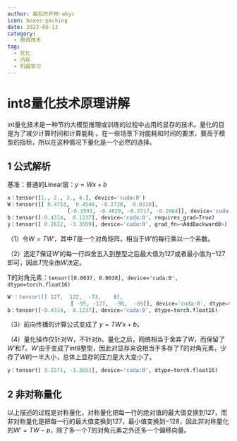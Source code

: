 ```yaml
---
author: 最后的开神-wkyc
icon: boxes-packing
date: 2023-06-13
category:
  - 微调技术
tag:
  - 优化
  - 内存
  - 机器学习
---
```


# int8量化技术原理讲解

int量化技术是一种节约大模型推理或训练的过程中占用的显存的技术。量化的目是为了减少计算时间和计算能耗 。在一些场景下对能耗和时间的要求，要高于模型的指标，所以在这种情况下量化是一个必然的选择。

<!-- more -->

## 1 公式解析

基准：普通的Linear层：$y=Wx+b$

```python
x：tensor([1., 2., 3., 4.], device='cuda:0')
W：tensor([[ 0.4753,  0.4548, -0.2720,  0.0310],
                   [-0.3591, -0.4820, -0.3717, -0.2604]], device='cuda:0',requires_grad=True)
b：tensor([-0.4314,  0.1237], device='cuda:0', requires_grad=True)
y：tensor([ 0.2612, -3.3559], device='cuda:0', grad_fn=<AddBackward0>)
```

（1）令$W=TW'$，其中$T$是一个对角矩阵，相当于$W'$的每行乘以一个系数。

（2）选定$T$保证$W'$的每一行四舍五入到整型之后最大值为$127$或者最小值为$-127$即可，因此$T$完全由$W$决定。

T的对角元素：`tensor([0.0037, 0.0038], device='cuda:0', dtype=torch.float16)`

```python
W'：tensor([[ 127,  122,  -73,    8],
                    [ -95, -127,  -98,  -69]], device='cuda:0', dtype=torch.int8)
b：tensor([-0.4314,  0.1237], device='cuda:0', dtype=torch.float16)
```

（3）前向传播的计算公式变成了 $y=TW'x+b$。

（4）量化操作仅针对W，不针对$b$。量化之后，网络相当于舍弃了$W$，而保留了$W'$和$T$。$W'$由于变成了int8整型，因此对显存来说相当于多存了$T$的对角元素，少存了$W$的一半大小，总体上显存的压力是大大变小了。

```python
y：tensor([ 0.2571, -3.3652], device='cuda:0', dtype=torch.float16)
```

## 2 非对称量化

以上描述的过程是对称量化，对称量化把每一行的绝对值的最大值变换到$127$，而非对称量化是把每一行的最大值变换到$127$，最小值变换到$-128$，因此非对称量化的$W'=TW-p$，除了多一个$T$的对角元素之外还多一个偏移向量。
